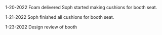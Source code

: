 1-20-2022
Foam delivered
Soph started making cushions for booth seat.

1-21-2022
Soph finished all cushions for booth seat.

1-23-2022
Design review of booth